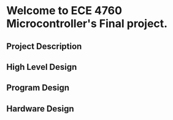 # Welcome to ECE 4760 Microcontroller's Final project.



## Project Description


## High Level Design


## Program Design


## Hardware Design


